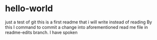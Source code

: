 # hello-world
just a test of git
this is a first readme that i will write instead of reading 
By this I command to commit a change into aforementioned read me file in readme-edits branch. I have spoken 
